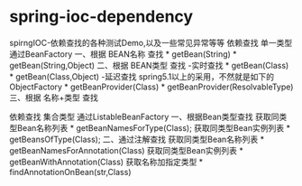 # spring-ioc-dependency
spirngIOC-依赖查找的各种测试Demo,以及一些常见异常等等
  依赖查找  单一类型
       通过BeanFactory
           一、根据 BEAN名称 查找
                  * getBean(String)
                  * getBean(String,Object)
           二、根据 BEAN类型 查找
                -实时查找
                  * getBean(Class)
                  * getBean(Class,Object)
                -延迟查找 spring5.1以上的采用，不然就是如下的ObjectFactory
                  * getBeanProvider(Class)
                  * getBeanProvider(ResolvableType)
           三、根据 名称+类型 查找
 
 
   依赖查找  集合类型
       通过ListableBeanFactory
          一、根据Bean类型查找
               获取同类型Bean名称列表
                  * getBeanNamesForType(Class);
               获取同类型Bean实例列表
                  * getBeansOfType(Class);
          二、通过注解查找
               获取同类型Bean名称列表
                  * getBeanNamesForAnnotation(Class)
               获取同类型Bean实例列表
                  * getBeanWithAnnotation(Class)
               获取名称加指定类型
                  * findAnnotationOnBean(str,Class)

